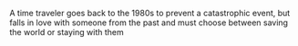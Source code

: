A time traveler goes back to the 1980s to prevent a catastrophic event, but falls in love with someone from the past and must choose between saving the world or staying with them